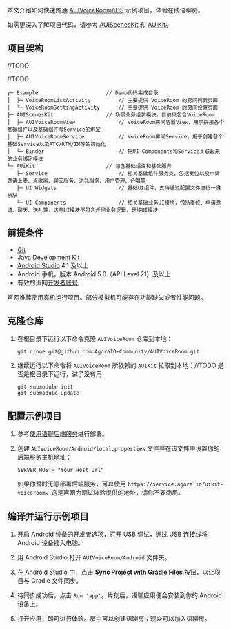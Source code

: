 本文介绍如何快速跑通 [AUIVoiceRoom/iOS](https://github.com/AgoraIO-Community/AUIVoiceRoom/tree/main/iOS) 示例项目，体验在线语聊房。

如需更深入了解项目代码，请参考 [AUIScenesKit](https://github.com/AgoraIO-Community/AUIVoiceRoom/tree/main/iOS/AScenesKit) 和 [AUIKit](https://github.com/AgoraIO-Community/AUIKit/blob/main/iOS/README_zh.md)。

## 项目架构

//TODO


//TODO
```
┌─ Example                    	// Demo代码集成目录
│  ├─ VoiceRoomListActivity			// 主要提供 VoiceRoom 的房间列表页面
│  └─ VoiceRoomSettingActivity  	// 主要提供 VoiceRoom 的房间设置页面
├─ AUIScenesKit               	// 场景业务组装模块，目前只包含VoiceRoom
│  ├─ AUIVoiceRoomView       		// VoiceRoom房间容器View，用于拼接各个基础组件以及基础组件与Service的绑定
│  ├─ AUIVoiceRoomService    		// VoiceRoom房间Service，用于创建各个基础Service以及RTC/RTM/IM等的初始化
│  └─ Binder                 		// 把UI Components和Service关联起来的业务绑定模块
└─ AUiKit                     	// 包含基础组件和基础服务
   ├─ Service                   	// 相关基础组件服务类，包括麦位以及申请邀请上麦、点歌器、聊天服务、送礼服务、用户管理、合唱等
   ├─ UI Widgets                	// 基础UI组件，支持通过配置文件进行一键换肤
   └─ UI Components             	// 相关基础业务UI模块，包括麦位、申请邀请、聊天、送礼等，这些UI模块不包含任何业务逻辑，是纯UI模块
```


## 前提条件

- [Git](https://git-scm.com/downloads)
- [Java Development Kit](https://www.oracle.com/java/technologies/javase-downloads.html)
- [Android Studio](https://developer.android.com/studio/) 4.1 及以上
- Android 手机，版本 Android 5.0（API Level 21）及以上
- 有效的声网[开发者账号](https://docs.agora.io/cn/Agora%20Platform/sign_in_and_sign_up)

<div class="alert note">声网推荐使用真机运行项目。部分模拟机可能存在功能缺失或者性能问题。</div>


## 克隆仓库

1. 在根目录下运行以下命令克隆 `AUIVoiceRoom` 仓库到本地：

    ```shell
    git clone git@github.com:AgoraIO-Community/AUIVoiceRoom.git
    ```

2. 继续运行以下命令将 `AUIVoiceRoom` 所依赖的 `AUIKit` 拉取到本地：//TODO 是否是根目录下运行，试了没有用

    ```shell
    git submodule init
    git submodule update
    ```

## 配置示例项目

1. 参考[使用语聊后端服务](//TODO)进行部署。

2. 创建 `AUIVoiceRoom/Android/local.properties` 文件并在该文件中设置你的后端服务主机地址：

    ```text
    SERVER_HOST= "Your_Host_Url"
    ```

    如果你暂时无意部署后端服务，可以使用 `https://service.agora.io/uikit-voiceroom`。这是声网为测试体验提供的地址，请你不要商用。


## 编译并运行示例项目

1. 开启 Android 设备的开发者选项，打开 USB 调试，通过 USB 连接线将 Android 设备接入电脑。

2. 用 Android Studio 打开 `AUIVoiceRoom/Android` 文件夹。

3. 在 Android Studio 中，点击 **Sync Project with Gradle Files** 按钮，以让项目与 Gradle 文件同步。

4. 待同步成功后，点击 `Run 'app'`。片刻后，语聊应用便会安装到你的 Android 设备上。

5. 打开应用，即可进行体验。房主可以创建语聊房；观众可以加入语聊房。

